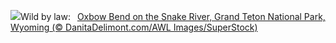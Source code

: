 ![](https://www.bing.com/th?id=OHR.OxbowBend_EN-US8471628790_UHD.jpg&w=1000)Wild by law:&nbsp;&ensp;[Oxbow Bend on the Snake River, Grand Teton National Park, Wyoming (© DanitaDelimont.com/AWL Images/SuperStock)](https://www.bing.com/th?id=OHR.OxbowBend_EN-US8471628790_UHD.jpg)
<br><br/>
